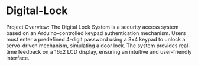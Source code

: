 # Digital-Lock
Project Overview:
The Digital Lock System is a security access system based on an Arduino-controlled keypad authentication mechanism. Users must enter a predefined 4-digit password using a 3x4 keypad to unlock a servo-driven mechanism, simulating a door lock. The system provides real-time feedback on a 16x2 LCD display, ensuring an intuitive and user-friendly interface.
